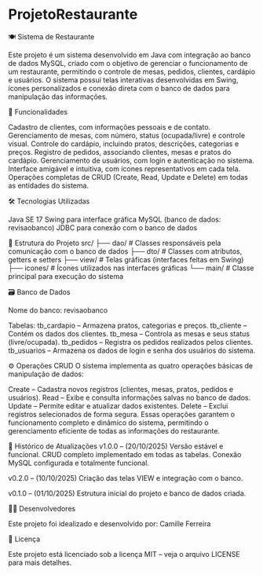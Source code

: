 # ProjetoRestaurante

🍽️ Sistema de Restaurante

Este projeto é um sistema desenvolvido em Java com integração ao banco de dados MySQL, criado com o objetivo de gerenciar o funcionamento de um restaurante, permitindo o controle de mesas, pedidos, clientes, cardápio e usuários.
O sistema possui telas interativas desenvolvidas em Swing, ícones personalizados e conexão direta com o banco de dados para manipulação das informações.

🚀 Funcionalidades

Cadastro de clientes, com informações pessoais e de contato.
Gerenciamento de mesas, com número, status (ocupada/livre) e controle visual.
Controle do cardápio, incluindo pratos, descrições, categorias e preços.
Registro de pedidos, associando clientes, mesas e pratos do cardápio.
Gerenciamento de usuários, com login e autenticação no sistema.
Interface amigável e intuitiva, com ícones representativos em cada tela.
Operações completas de CRUD (Create, Read, Update e Delete) em todas as entidades do sistema.

🛠️ Tecnologias Utilizadas

Java SE 17
Swing para interface gráfica
MySQL (banco de dados: revisaobanco)
JDBC para conexão com o banco de dados

📂 Estrutura do Projeto
src/
├── dao/         # Classes responsáveis pela comunicação com o banco de dados
├── dto/         # Classes com atributos, getters e setters
├── view/        # Telas gráficas (interfaces feitas em Swing)
├── icones/      # Ícones utilizados nas interfaces gráficas
└── main/        # Classe principal para execução do sistema

🗃️ Banco de Dados

Nome do banco: revisaobanco

Tabelas:
tb_cardapio – Armazena pratos, categorias e preços.
tb_cliente – Contém os dados dos clientes.
tb_mesa – Controla as mesas e seus status (livre/ocupada).
tb_pedidos – Registra os pedidos realizados pelos clientes.
tb_usuarios – Armazena os dados de login e senha dos usuários do sistema.

⚙️ Operações CRUD
O sistema implementa as quatro operações básicas de manipulação de dados:

Create – Cadastra novos registros (clientes, mesas, pratos, pedidos e usuários).
Read – Exibe e consulta informações salvas no banco de dados.
Update – Permite editar e atualizar dados existentes.
Delete – Exclui registros selecionados de forma segura.
Essas operações garantem o funcionamento completo e dinâmico do sistema, permitindo o gerenciamento eficiente de todas as informações do restaurante.

📅 Histórico de Atualizações
v1.0.0 – (20/10/2025)
Versão estável e funcional.
CRUD completo implementado em todas as tabelas.
Conexão MySQL configurada e totalmente funcional.

v0.2.0 – (10/10/2025)
Criação das telas VIEW e integração com o banco.

v0.1.0 – (01/10/2025)
Estrutura inicial do projeto e banco de dados criada.

👨‍💻 Desenvolvedores

Este projeto foi idealizado e desenvolvido por:
Camille Ferreira

📜 Licença

Este projeto está licenciado sob a licença MIT – veja o arquivo LICENSE
 para mais detalhes.
